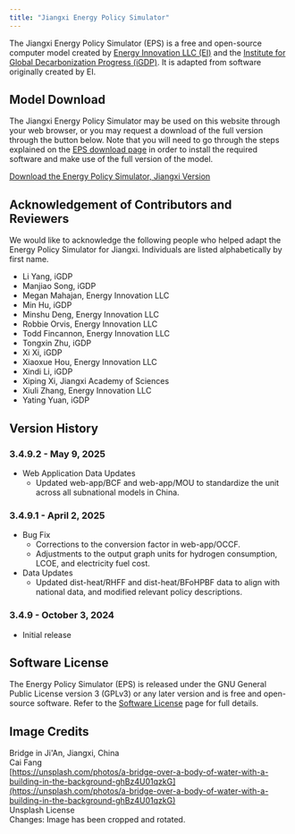 ```yaml
---
title: "Jiangxi Energy Policy Simulator"
---
```


The Jiangxi Energy Policy Simulator (EPS) is a free and open-source computer model created by [Energy Innovation LLC (EI)](https://energyinnovation.org/) and the [Institute for Global Decarbonization Progress (iGDP)](http://www.igdp.cn/). It is adapted from software originally created by EI.

## Model Download

The Jiangxi Energy Policy Simulator may be used on this website through your web browser, or you may request a download of the full version through the button below. Note that you will need to go through the steps explained on the [EPS download page](../download) in order to install the required software and make use of the full version of the model.

<p><a href="https://wkf.ms/4aJYhY1" class="btn">Download the Energy Policy Simulator, Jiangxi Version</a></p>

## Acknowledgement of Contributors and Reviewers
We would like to acknowledge the following people who helped adapt the Energy Policy Simulator for Jiangxi. Individuals are listed alphabetically by first name.

* Li Yang, iGDP
* Manjiao Song, iGDP
* Megan Mahajan, Energy Innovation LLC
* Min Hu, iGDP
* Minshu Deng, Energy Innovation LLC
* Robbie Orvis, Energy Innovation LLC
* Todd Fincannon, Energy Innovation LLC
* Tongxin Zhu, iGDP
* Xi Xi, iGDP
* Xiaoxue Hou, Energy Innovation LLC
* Xindi Li, iGDP
* Xiping Xi, Jiangxi Academy of Sciences
* Xiuli Zhang, Energy Innovation LLC
* Yating Yuan, iGDP

## Version History

### **3.4.9.2 - May 9, 2025**

* Web Application Data Updates
  * Updated web-app/BCF and web-app/MOU to standardize the unit across all subnational models in China.

### **3.4.9.1 - April 2, 2025**

* Bug Fix
  * Corrections to the conversion factor in web-app/OCCF.
  * Adjustments to the output graph units for hydrogen consumption, LCOE, and electricity fuel cost.
* Data Updates  
  * Updated dist-heat/RHFF and dist-heat/BFoHPBF data to align with national data, and modified relevant policy descriptions.

### **3.4.9 - October 3, 2024**

* Initial release

## Software License

The Energy Policy Simulator (EPS) is released under the GNU General Public License version 3 (GPLv3) or any later version and is free and open-source software. Refer to the [Software License](../software-license) page for full details.

## Image Credits
Bridge in Ji'An, Jiangxi, China<br/>
Cai Fang<br/>
[https://unsplash.com/photos/a-bridge-over-a-body-of-water-with-a-building-in-the-background-ghBz4U01qzkG](https://unsplash.com/photos/a-bridge-over-a-body-of-water-with-a-building-in-the-background-ghBz4U01qzkG)<br/>
Unsplash License<br/>
Changes: Image has been cropped and rotated.
